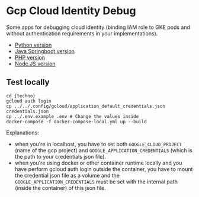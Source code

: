 # Gcp Cloud Identity Debug

Some apps for debugging cloud identity (binding IAM role to GKE pods and without authentication requirements in your implementations).

* [Python version](./python)
* [Java Springboot version](./java)
* [PHP version](./php)
* [Node.JS version](./node)

## Test locally

```shell
cd {techno}
gcloud auth login
cp ../../.config/gcloud/application_default_credentials.json credentials.json 
cp ../.env.example .env # Change the values inside
docker-compose -f docker-compose-local.yml up --build
```

Explanations: 
* when you're in localhost, you have to set both `GOOGLE_CLOUD_PROJECT` (name of the gcp project) and `GOOGLE_APPLICATION_CREDENTIALS` (which is the path to your credentials json file).
* when you're using docker or other container runtime locally and you have perform gcloud auth login outside the container, you have to mount the credential json file as a volume and the `GOOGLE_APPLICATION_CREDENTIALS` must be set with the internal path (inside the container) of this json file.
